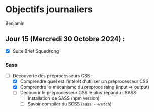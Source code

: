 # Objectifs journaliers

Benjamin

## Jour 15 (Mercredi 30 Octobre 2024) :

- [x] Suite Brief Squedrong

### Sass

- [ ] Découverte des préprocesseurs CSS :
  - [x] Comprendre quel est l'intérêt d'utiliser un préprocesseur CSS
  - [x] Comprendre le mécanisme du preprocessing (input => output)
  - [ ] Découvrir le préprocesseur CSS le plus répandu : SASS
    - [ ] Installation de SASS (npm version)
    - [ ] Savoir compiler du SCSS (`sass --watch`)
